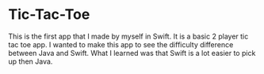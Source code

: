 # Tic-Tac-Toe

This is the first app that I made by myself in Swift. It is a basic 2 player tic tac toe app. I wanted to make this app to see the difficulty difference between Java and Swift. What I learned was that Swift is a lot easier to pick up then Java.
